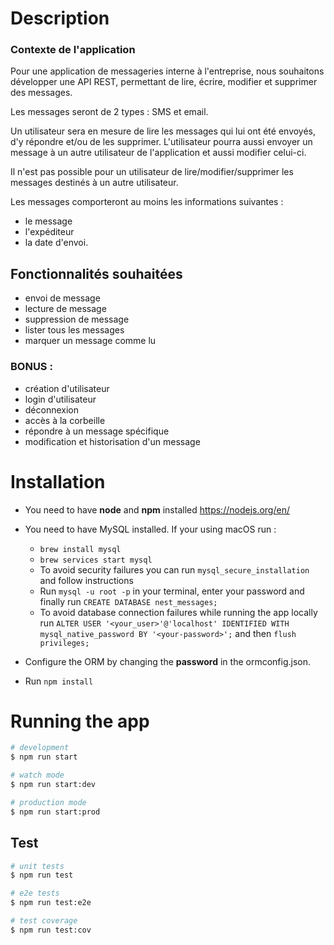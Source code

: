 # Description

### Contexte de l'application

Pour une application de messageries interne à l'entreprise, nous souhaitons développer une API REST, permettant de lire, écrire, modifier et supprimer des messages.

Les messages seront de 2 types : SMS et email.

Un utilisateur sera en mesure de lire les messages qui lui ont été envoyés, d'y répondre et/ou de les supprimer.
L'utilisateur pourra aussi envoyer un message à un autre utilisateur de l'application et aussi modifier celui-ci.

Il n'est pas possible pour un utilisateur de lire/modifier/supprimer les messages destinés à un autre utilisateur.

Les messages comporteront au moins les informations suivantes :
- le message
- l'expéditeur
- la date d'envoi.

## Fonctionnalités souhaitées
- envoi de message
- lecture de message
- suppression de message
- lister tous les messages
- marquer un message comme lu

### BONUS :
- création d'utilisateur
- login d'utilisateur
- déconnexion
- accès à la corbeille
- répondre à un message spécifique
- modification et historisation d'un message

# Installation

* You need to have **node** and **npm** installed https://nodejs.org/en/

* You need to have MySQL installed. If your using macOS run :
  - `brew install mysql`
  - `brew services start mysql`
  - To avoid security failures you can run `mysql_secure_installation` and follow instructions
  - Run `mysql -u root -p` in your terminal, enter your password and finally run `CREATE DATABASE nest_messages;`
  - To avoid database connection failures while running the app locally run `ALTER USER '<your_user>'@'localhost' IDENTIFIED WITH mysql_native_password BY '<your-password>';` and then `flush privileges;`

* Configure the ORM by changing the **password** in the ormconfig.json.

* Run `npm install`

# Running the app

```bash
# development
$ npm run start

# watch mode
$ npm run start:dev

# production mode
$ npm run start:prod
```

## Test

```bash
# unit tests
$ npm run test

# e2e tests
$ npm run test:e2e

# test coverage
$ npm run test:cov
```
